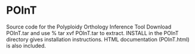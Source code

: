 # POInT
Source code for the Polyploidy Orthology Inference Tool
Download POInT.tar and use
% tar xvf POInT.tar 
to extract.
INSTALL in the POInT directory gives installation instructions.
HTML documentation (POInT.html) is also included.

